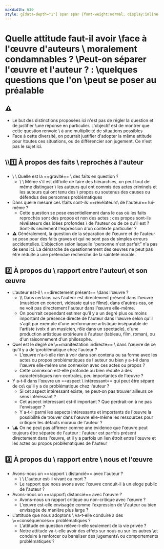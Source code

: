 ```yaml
---
maxWidth: 630
style: g[data-depth="1"] span span {font-weight:normal; display:inline-block; margin-top:0.3em;} .small {font-size:0.9em; line-height:1.2em!important; display:inline-block;} g[data-depth="1"] span {margin-top:-0.5em}
---
```


# Quelle attitude faut-il avoir \\face à l'œuvre d'auteurs \\ moralement condamnables ? \\<span>Peut-on séparer l'œuvre et l'auteur ? : \\quelques questions que l'on \\peut se poser au préalable</span>

## :warning:  <!--fold-->
- <span class="small">Le but des distinctions proposées ici n'est pas de régler la question et de justifier \\une réponse en particulier. L'objectif est de montrer que cette question renvoie \\ à une multiplicité de situations possibles</span>
- <span class="small">Face à cette diversité, on pourrait justifier d'adopter la même attitude pour \\toutes ces situations, ou de différencier son jugement. Ce n'est pas le sujet ici.</span>

## \\\\:one: À propos des faits \\ reprochés à l'auteur <!--fold-->

- \\ \\ Quelle est la ==gravité== \\ des faits en question ?
  - \\ \\ Même s'il est difficile de faire des hiérarchies, on peut tout de même distinguer \\ les auteurs qui ont commis des actes criminels et les auteurs qui ont tenu des \\ propos ou soutenus des causes ou défendus des personnes problématiques
- Dans quelle mesure ces \\faits sont-ils ==révélateurs\\ de l'auteur== lui-même ?
  - Cette question se pose essentiellement dans le cas où les faits reprochés sont des propos et non des actes : ces propos sont-ils révélateurs des idées profondes \\ de l'auteur ou de ce qu'il est ? Sont-ils seulement l'expression d'un contexte particulier ?
- <span class="small">:warning:  Généralement, la question de la séparation de l'œuvre et de l'auteur se pose pour des faits graves et qui ne sont pas de simples erreurs accidentelles. L'objection selon laquelle “personne n'est parfait” n'a pas de sens ici. La démarche de questionnement des œuvres ne peut pas être réduite à une prétendue recherche de la sainteté morale.</span>

## :two: À propos du \\ rapport entre l'auteur\\  et son œuvre <!--fold-->

- L'auteur est-il \\ ==directement présent== \\dans l'œuvre ?
  - \\\\  Dans certains cas l'auteur est directement présent dans l'œuvre (musicien en concert, vidéaste qui se filme), dans d'autres cas, on ne voit pas directement l'auteur dans l'œuvre elle-même.
  - <span class="small">On pourrait cependant estimer qu'il y a un degré plus ou moins important de présence directe de l'auteur dans l'œuvre selon qu'il s'agit par exemple d'une performance artistique inséparable de l'artiste (voix d'un musicien, rôle dans un spectacle), d'une production artistique extérieure à l'auteur (tableau, film, roman), ou d'un raisonnement d'un philosophe.</span>
- Quel est le degré de \\==manifestation indirecte== \\ dans l'œuvre de ce qu'il y a de \\problématique chez l'auteur ?
  - L'œuvre n'a-t-elle rien à voir dans son contenu ou sa forme avec les actes ou propos problématiques de l'auteur ou bien y a-t-il dans l'œuvre elle-même une connexion avec ces actes ou propos ?
  - Cette connexion est-elle profonde ou bien réduite à des caractéristiques non-centrales, peu importantes de l'œuvre ? 
-  Y a-t-il dans l'œuvre un ==aspect \\  intéressant== qui peut être séparé de ce\\ qu'il y a de problématique chez l'auteur ?
   - Si cet aspect intéressant existe, ne peut-on pas trouver ailleurs ce sens intéressant ?
   - Cet aspect intéressant est-il important ? Que perdrait-on à ne pas l'envisager ?
   - Y a-t-il parmi les aspects intéressants et importants de l'œuvre la possibilité de trouver dans l'œuvre elle-même les ressources pour critiquer les défauts moraux de l'auteur ?
- <span class="small">\\:warning: On ne peut pas affirmer comme une évidence que l'œuvre peut toujours être séparée de l'auteur : l'auteur est parfois présent directement dans l'œuvre, et il y a parfois un lien étroit entre l'œuvre et les actes ou propos problématiques de l'auteur </span>

## :three: À propos du \\ rapport entre \\ nous et l'œuvre <!--fold-->

- Avons-nous un ==rapport \\ distancié== avec l'auteur ?
     - \\ \\ L'auteur est-il vivant ou mort ?
     - Le rapport que nous avons avec l'œuvre conduit-il à un éloge public de l'auteur ?
- Avons-nous un ==rapport\\ distancié== avec l'œuvre ? 
  - Avons-nous un rapport critique ou non-critique avec l'œuvre ?
  - L'œuvre est-elle envisagée comme l'expression de \\l'auteur ou bien envisagée de manière plus large ?
- L'attitude que nous adoptons \\ va-t-elle conduire à des \\==conséquences== problématiques ?
  - L'attitude en question relève-t-elle seulement de la vie privée ?
  - Notre attitude va-t-elle avoir des effets sur nous ou sur les autres \\et conduire à renforcer ou banaliser des jugements\\ ou comportements problématiques ?
